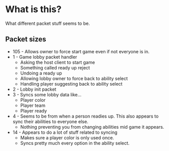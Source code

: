 # What is this?
What different packet stuff seems to be.


## Packet sizes
- 105 - Allows owner to force start game even if not everyone is in.
- 1 - Game lobby packet handler
  - Asking the host client to start game
  - Something called ready up reject
  - Undoing a ready up
  - Allowing lobby owner to force back to ability select
  - Handling player suggesting back to ability select
- 2 - Lobby init packet
- 3 - Syncs some lobby data like...
  - Player color
  - Player team
  - Player ready
- 4 - Seems to be from when a person readies up. This also appears to sync their abilities to everyone else.
   - Nothing preventing you from changing abilities mid game it appears.
- 14 - Appears to do a lot of stuff related to syncing
   - Makes sure a player color is only used once.
   - Syncs pretty much every option in the ability select.
